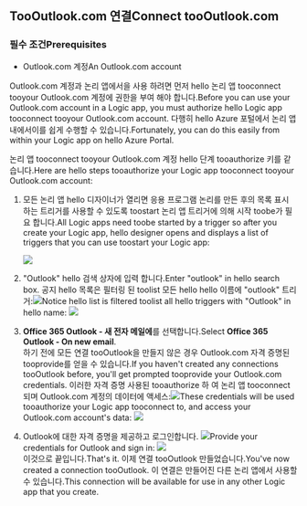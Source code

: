 ## <a name="connect-toooutlookcom"></a><span data-ttu-id="835d8-101">TooOutlook.com 연결</span><span class="sxs-lookup"><span data-stu-id="835d8-101">Connect tooOutlook.com</span></span>
### <a name="prerequisites"></a><span data-ttu-id="835d8-102">필수 조건</span><span class="sxs-lookup"><span data-stu-id="835d8-102">Prerequisites</span></span>
* <span data-ttu-id="835d8-103">Outlook.com 계정</span><span class="sxs-lookup"><span data-stu-id="835d8-103">An Outlook.com account</span></span>

<span data-ttu-id="835d8-104">Outlook.com 계정과 논리 앱에서을 사용 하려면 먼저 hello 논리 앱 tooconnect tooyour Outlook.com 계정에 권한을 부여 해야 합니다.</span><span class="sxs-lookup"><span data-stu-id="835d8-104">Before you can use your Outlook.com account in a Logic app, you must authorize hello Logic app tooconnect tooyour Outlook.com account.</span></span> <span data-ttu-id="835d8-105">다행히 hello Azure 포털에서 논리 앱 내에서이를 쉽게 수행할 수 있습니다.</span><span class="sxs-lookup"><span data-stu-id="835d8-105">Fortunately, you can do this easily from within your Logic app on hello Azure Portal.</span></span> 

<span data-ttu-id="835d8-106">논리 앱 tooconnect tooyour Outlook.com 계정 hello 단계 tooauthorize 키를 같습니다.</span><span class="sxs-lookup"><span data-stu-id="835d8-106">Here are hello steps tooauthorize your Logic app tooconnect tooyour Outlook.com account:</span></span>

1. <span data-ttu-id="835d8-107">모든 논리 앱 hello 디자이너가 열리면 응용 프로그램 논리를 만든 후의 목록 표시 하는 트리거를 사용할 수 있도록 toostart 논리 앱 트리거에 의해 시작 toobe가 필요 합니다.</span><span class="sxs-lookup"><span data-stu-id="835d8-107">All Logic apps need toobe started by a trigger so after you create your Logic app, hello designer opens and displays a list of triggers that you can use toostart your Logic app:</span></span>
   
   ![](./media/connectors-create-api-outlook/office365-outlook-0.png)
2. <span data-ttu-id="835d8-108">"Outlook" hello 검색 상자에 입력 합니다.</span><span class="sxs-lookup"><span data-stu-id="835d8-108">Enter "outlook" in hello search box.</span></span> <span data-ttu-id="835d8-109">공지 hello 목록은 필터링 된 toolist 모든 hello hello 이름에 "outlook" 트리거:![](./media/connectors-create-api-outlook/office365-outlook-0-5.png)</span><span class="sxs-lookup"><span data-stu-id="835d8-109">Notice hello list is filtered toolist all hello triggers with "Outlook" in hello name: ![](./media/connectors-create-api-outlook/office365-outlook-0-5.png)</span></span>
3. <span data-ttu-id="835d8-110">**Office 365 Outlook - 새 전자 메일에**를 선택합니다.</span><span class="sxs-lookup"><span data-stu-id="835d8-110">Select **Office 365 Outlook - On new email**.</span></span>   
   <span data-ttu-id="835d8-111">하기 전에 모든 연결 tooOutlook을 만들지 않은 경우 Outlook.com 자격 증명된 tooprovide를 얻을 수 있습니다.</span><span class="sxs-lookup"><span data-stu-id="835d8-111">If you haven't created any connections tooOutlook before, you'll get prompted tooprovide your Outlook.com credentials.</span></span> <span data-ttu-id="835d8-112">이러한 자격 증명 사용된 tooauthorize 하 여 논리 앱 tooconnect 되며 Outlook.com 계정의 데이터에 액세스:![](./media/connectors-create-api-outlook/office365-outlook-1.png)</span><span class="sxs-lookup"><span data-stu-id="835d8-112">These credentials will be used tooauthorize your Logic app tooconnect to, and access your Outlook.com account's data: ![](./media/connectors-create-api-outlook/office365-outlook-1.png)</span></span>
4. <span data-ttu-id="835d8-113">Outlook에 대한 자격 증명을 제공하고 로그인합니다. ![](./media/connectors-create-api-outlook/office365-outlook-2.png)</span><span class="sxs-lookup"><span data-stu-id="835d8-113">Provide your credentials for Outlook and sign in: ![](./media/connectors-create-api-outlook/office365-outlook-2.png)</span></span>  
   <span data-ttu-id="835d8-114">이것으로 끝입니다.</span><span class="sxs-lookup"><span data-stu-id="835d8-114">That's it.</span></span> <span data-ttu-id="835d8-115">이제 연결 tooOutlook 만들었습니다.</span><span class="sxs-lookup"><span data-stu-id="835d8-115">You've now created a connection tooOutlook.</span></span> <span data-ttu-id="835d8-116">이 연결은 만들어진 다른 논리 앱에서 사용할 수 있습니다.</span><span class="sxs-lookup"><span data-stu-id="835d8-116">This connection will be available for use in any other Logic app that you create.</span></span>

